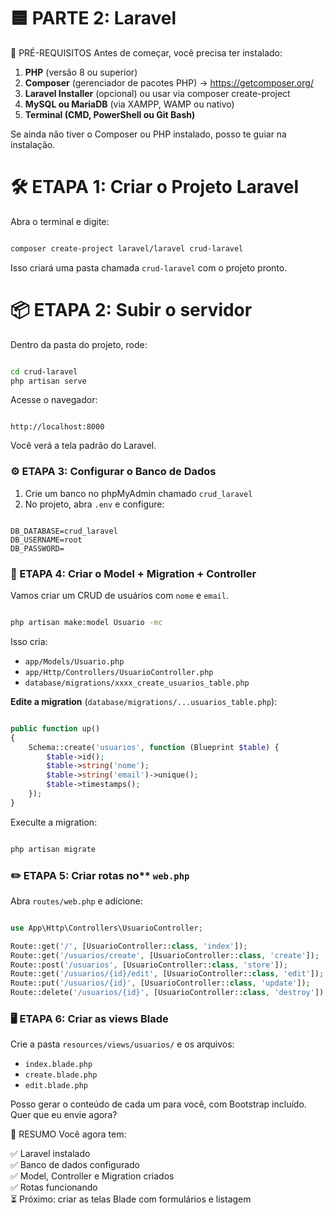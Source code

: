 # 🟦 PARTE 2: Laravel


🧰 PRÉ-REQUISITOS
Antes de começar, você precisa ter instalado:
1. **PHP** (versão 8 ou superior)
2. **Composer** (gerenciador de pacotes PHP) → https://getcomposer.org/
3. **Laravel Installer** (opcional) ou usar via composer create-project
4. **MySQL ou MariaDB** (via XAMPP, WAMP ou nativo)
5. **Terminal (CMD, PowerShell ou Git Bash)**

Se ainda não tiver o Composer ou PHP instalado, posso te guiar na instalação.

# 🛠️ ETAPA 1: Criar o Projeto Laravel
Abra o terminal e digite:

```bash

composer create-project laravel/laravel crud-laravel

```
Isso criará uma pasta chamada `crud-laravel` com o projeto pronto.


# 📦 ETAPA 2: Subir o servidor
Dentro da pasta do projeto, rode:
```bash

cd crud-laravel
php artisan serve

```
Acesse o navegador:

```arduino

http://localhost:8000

```
Você verá a tela padrão do Laravel.

### ⚙️ ETAPA 3: Configurar o Banco de Dados
1. Crie um banco no phpMyAdmin chamado `crud_laravel`
2. No projeto, abra `.env` e configure:
```env

DB_DATABASE=crud_laravel
DB_USERNAME=root
DB_PASSWORD=

```

### 🧱 ETAPA 4: Criar o Model + Migration + Controller
Vamos criar um CRUD de usuários com `nome` e `email`.

```bash

php artisan make:model Usuario -mc

```
Isso cria:

  * `app/Models/Usuario.php`
  * `app/Http/Controllers/UsuarioController.php`
  * `database/migrations/xxxx_create_usuarios_table.php`


**Edite a migration** (`database/migrations/...usuarios_table.php`):
```php

public function up()
{
    Schema::create('usuarios', function (Blueprint $table) {
        $table->id();
        $table->string('nome');
        $table->string('email')->unique();
        $table->timestamps();
    });
}

```

Execulte a migration:
```bash

php artisan migrate

```

### ✏️ ETAPA 5: Criar rotas no** `web.php`
Abra `routes/web.php` e adicione:
```php

use App\Http\Controllers\UsuarioController;

Route::get('/', [UsuarioController::class, 'index']);
Route::get('/usuarios/create', [UsuarioController::class, 'create']);
Route::post('/usuarios', [UsuarioController::class, 'store']);
Route::get('/usuarios/{id}/edit', [UsuarioController::class, 'edit']);
Route::put('/usuarios/{id}', [UsuarioController::class, 'update']);
Route::delete('/usuarios/{id}', [UsuarioController::class, 'destroy']);

```

### 🖥️ ETAPA 6: Criar as views Blade
Crie a pasta `resources/views/usuarios/` e os arquivos:
 * `index.blade.php`
 * `create.blade.php`
 * `edit.blade.php`

Posso gerar o conteúdo de cada um para você, com Bootstrap incluído. Quer que eu envie agora?

🚀 RESUMO
Você agora tem:

✅ Laravel instalado <br>
✅ Banco de dados configurado <br>
✅ Model, Controller e Migration criados <br>
✅ Rotas funcionando <br>
⏳ Próximo: criar as telas Blade com formulários e listagem <br>
